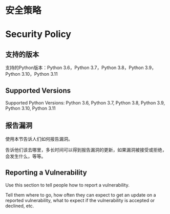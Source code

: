 # 安全策略

# Security Policy

## 支持的版本

支持的Python版本：Python 3.6，Python 3.7，Python 3.8，Python 3.9，Python 3.10，Python 3.11

## Supported Versions

Supported Python Versions: Python 3.6, Python 3.7, Python 3.8, Python 3.9, Python 3.10, Python 3.11

## 报告漏洞

使用本节告诉人们如何报告漏洞。

告诉他们该去哪里，多长时间可以得到报告漏洞的更新，如果漏洞被接受或拒绝，会发生什么，等等。

## Reporting a Vulnerability

Use this section to tell people how to report a vulnerability.

Tell them where to go, how often they can expect to get an update on a reported vulnerability, what to expect if the vulnerability is accepted or declined, etc.
